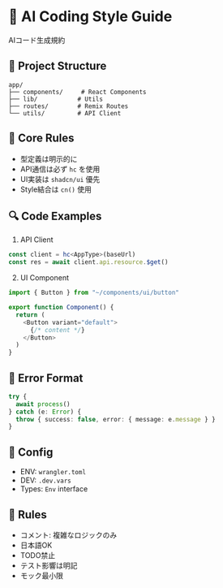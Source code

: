 # 🤖 AI Coding Style Guide

AIコード生成規約

## 📁 Project Structure
```
app/
├── components/     # React Components
├── lib/           # Utils
├── routes/        # Remix Routes
└── utils/         # API Client
```

## 🎯 Core Rules
- 型定義は明示的に
- API通信は必ず `hc` を使用
- UI実装は `shadcn/ui` 優先
- Style結合は `cn()` 使用

## 🔍 Code Examples
1. API Client
```typescript
const client = hc<AppType>(baseUrl)
const res = await client.api.resource.$get()
```

2. UI Component
```typescript
import { Button } from "~/components/ui/button"

export function Component() {
  return (
    <Button variant="default">
      {/* content */}
    </Button>
  )
}
```

## 🚨 Error Format
```typescript
try {
  await process()
} catch (e: Error) {
  throw { success: false, error: { message: e.message } }
}
```

## 🔐 Config
- ENV: `wrangler.toml`
- DEV: `.dev.vars`
- Types: `Env` interface

## 📝 Rules
- コメント: 複雑なロジックのみ
- 日本語OK
- TODO禁止
- テスト影響は明記
- モック最小限
